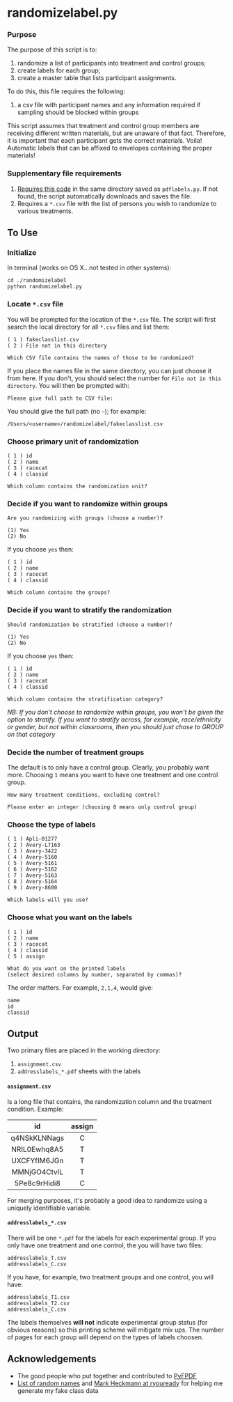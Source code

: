 # randomizelabel.py

### Purpose

The purpose of this script is to:

1. randomize a list of participants into treatment and control groups;  
2. create labels for each group;
3. create a master table that lists participant assignments.  

To do this, this file requires the following:  

1. a csv file with participant names and any information required if sampling should be blocked within groups

This script assumes that treatment and control group members are receiving different written materials, but are unaware of that fact. Therefore, it is important that each participant gets the correct materials. Voila! Automatic labels that can be affixed to envelopes containing the proper materials!

### Supplementary file requirements
  
1. [Requires this code](https://pyfpdf.googlecode.com/hg-history/png_alpha/pdflabels.py) in the same directory saved as `pdflabels.py`. If not found, the script automatically downloads and saves the file.
2. Requires a `*.csv` file with the list of persons you wish to randomize to various treatments.

## To Use

### Initialize

In terminal (works on OS X...not tested in other systems):

```
cd ./randomizelabel
python randomizelabel.py
```

### Locate `*.csv` file

You will be prompted for the location of the `*.csv` file. The script will first search the local directory for all `*.csv` files and list them:

```
( 1 ) fakeclasslist.csv
( 2 ) File not in this directory

Which CSV file contains the names of those to be randomized?
```
If you place the names file in the same directory, you can just choose it from here. If you don't, you should select the number for `File not in this directory`. You will then be prompted with:

```
Please give full path to CSV file:
```

You should give the full path (no `~`); for example:

```
/Users/<username>/randomizelabel/fakeclasslist.csv
```

### Choose primary unit of randomization

```
( 1 ) id
( 2 ) name
( 3 ) racecat
( 4 ) classid

Which column contains the randomization unit?
```

### Decide if you want to randomize within groups
```
Are you randomizing with groups (choose a number)?
        
(1) Yes     
(2) No
```
If you choose `yes` then:

```
( 1 ) id
( 2 ) name
( 3 ) racecat
( 4 ) classid

Which column contains the groups?
```

### Decide if you want to stratify the randomization
```
Should randomization be stratified (choose a number)?
            
(1) Yes          
(2) No
```
If you choose `yes` then:
```
( 1 ) id
( 2 ) name
( 3 ) racecat
( 4 ) classid

Which column contains the stratification category?
```
*NB: If you don't choose to randomize within groups, you won't be given the option to stratify. If you want to stratify across, for example, race/ethnicity or gender, but not within classrooms, then you should just chose to GROUP on that category*

### Decide the number of treatment groups

The default is to only have a control group. Clearly, you probably want more. Choosing `1` means you want to have one treatment and one control group.

```
How many treatment conditions, excluding control?
        
Please enter an integer (choosing 0 means only control group)
```
### Choose the type of labels
```
( 1 ) Apli-01277
( 2 ) Avery-L7163
( 3 ) Avery-3422
( 4 ) Avery-5160
( 5 ) Avery-5161
( 6 ) Avery-5162
( 7 ) Avery-5163
( 8 ) Avery-5164
( 9 ) Avery-8600

Which labels will you use?
```
### Choose what you want on the labels
```
( 1 ) id
( 2 ) name
( 3 ) racecat
( 4 ) classid
( 5 ) assign

What do you want on the printed labels 
(select desired columns by number, separated by commas)?
```
The order matters. For example, `2,1,4`, would give:
```
name
id
classid
```
## Output

Two primary files are placed in the working directory:

1. `assignment.csv`
2. `addresslabels_*.pdf` sheets with the labels

#### `assignment.csv`

Is a long file that contains, the randomization column and the treatment condition. Example:

id      | assign  
:-----: | :------:
q4NSkKLNNags | C  
NRIL0Ewhq8A5	| T
UXCFYfIM6JGn	| T
MMNjGO4CtvlL	| T
5Pe8c9rHidi8	| C

For merging purposes, it's probably a good idea to randomize using a uniquely identifiable variable.

#### `addresslabels_*.csv`

There will be one `*.pdf` for the labels for each experimental group. If you only have one treatment and one control, the you will have two files:

```
addresslabels_T.csv
addresslabels_C.csv
```
If you have, for example, two treatment groups and one control, you will have:
```
addresslabels_T1.csv
addresslabels_T2.csv
addresslabels_C.csv
```
The labels themselves **will not** indicate experimental group status (for obvious reasons) so this printing scheme will mitigate mix ups. The number of pages for each group will depend on the types of labels choosen.

## Acknowledgements
* The good people who put together and contributed to [PyFPDF](https://code.google.com/p/pyfpdf/)
* [List of random names](http://listofrandomnames.com/) and [Mark Heckmann at ryouready](https://ryouready.wordpress.com/2008/12/18/generate-random-string-name/) for helping me generate my fake class data
